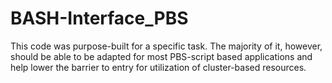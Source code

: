 # BASH-Interface_PBS

This code was purpose-built for a specific task. The majority of it, however, should be able to be adapted for most PBS-script based applications and help lower the barrier to entry for utilization of cluster-based resources.

